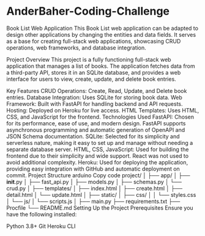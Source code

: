 # AnderBaher-Coding-Challenge
Book List Web Application
This Book List web application can be adapted to design other applications by changing the entities and data fields. It serves as a base for creating full-stack web applications, showcasing CRUD operations, web frameworks, and database integration.

Project Overview
This project is a fully functioning full-stack web application that manages a list of books. The application fetches data from a third-party API, stores it in an SQLite database, and provides a web interface for users to view, create, update, and delete book entries.

Key Features
CRUD Operations: Create, Read, Update, and Delete book entries.
Database Integration: Uses SQLite for storing book data.
Web Framework: Built with FastAPI for handling backend and API requests.
Hosting: Deployed on Heroku for live access.
HTML Templates: Uses HTML, CSS, and JavaScript for the frontend.
Technologies Used
FastAPI: Chosen for its performance, ease of use, and modern design. FastAPI supports asynchronous programming and automatic generation of OpenAPI and JSON Schema documentation.
SQLite: Selected for its simplicity and serverless nature, making it easy to set up and manage without needing a separate database server.
HTML, CSS, JavaScript: Used for building the frontend due to their simplicity and wide support. React was not used to avoid additional complexity.
Heroku: Used for deploying the application, providing easy integration with GitHub and automatic deployment on commit.
Project Structure
arduino
Copy code
project/
│
├── app/
│   ├── __init__.py
│   ├── fast_api.py
│   ├── models.py
│   ├── schemas.py
│   └── crud.py
│
├── templates/
│   ├── index.html
│   ├── create.html
│   ├── detail.html
│   └── update.html
│
├── static/
│   ├── css/
│   │   └── styles.css
│   └── js/
│       └── scripts.js
│
├── main.py
├── requirements.txt
├── Procfile
└── README.md
Setting Up the Project
Prerequisites
Ensure you have the following installed:


Python 3.8+
Git
Heroku CLI
